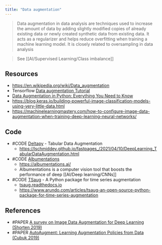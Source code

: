 ```yaml
---
title: "Data augmentation"
---
```


> Data augmentation in data analysis are techniques used to increase the amount of data by adding slightly modified copies of already existing data or newly created synthetic data from existing data. It acts as a regularizer and helps reduce overfitting when training a machine learning model. It is closely related to oversampling in data analysis

> See [[AI/Supervised Learning/Class imbalance]]

## Resources
- https://en.wikipedia.org/wiki/Data_augmentation
- Tensorflow [Data augmentation Tutorial](https://www.tensorflow.org/tutorials/images/data_augmentation)
- [Data Augmentation in Python: Everything You Need to Know](https://neptune.ai/blog/data-augmentation-in-python)
- https://blog.keras.io/building-powerful-image-classification-models-using-very-little-data.html
- https://machinelearningmastery.com/how-to-configure-image-data-augmentation-when-training-deep-learning-neural-networks/

## Code
- #CODE [Deltapy](https://github.com/firmai/deltapy) - Tabular Data Augmentation
	- https://lschmiddey.github.io/fastpages_/2021/04/10/DeepLearning_TabularDataAugmentation.html
- #CODE [Albumentations](https://github.com/albumentations-team/albumentations)
	- https://albumentations.ai/
	- Albumentations is a computer vision tool that boosts the performance of deep [[AI/Deep learning/CNNs]]
- #CODE [TSaug](https://github.com/arundo/tsaug) - A Python package for time series augmentation
	- [tsaug.readthedocs.io](https://tsaug.readthedocs.io/ "https://tsaug.readthedocs.io")
	- https://www.arundo.com/articles/tsaug-an-open-source-python-package-for-time-series-augmentation

## References
- #PAPER [A survey on Image Data Augmentation for Deep Learning (Shorten 2019)](https://journalofbigdata.springeropen.com/articles/10.1186/s40537-019-0197-0)
- #PAPER [AutoAugment: Learning Augmentation Policies from Data (Cubuk 2019)](https://arxiv.org/pdf/1805.09501)
